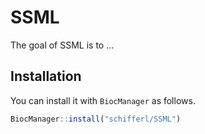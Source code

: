 # SSML

The goal of SSML is to ...

## Installation

You can install it with `BiocManager` as follows.

``` r
BiocManager::install("schifferl/SSML")
```

